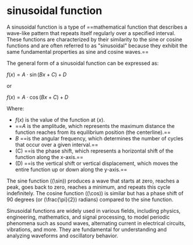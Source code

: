 # sinusoidal function
A sinusoidal function is a type of ==mathematical function that describes a wave-like pattern that repeats itself regularly over a specified interval. These functions are characterized by their similarity to the sine or cosine functions and are often referred to as "sinusoidal" because they exhibit the same fundamental properties as sine and cosine waves.==

The general form of a sinusoidal function can be expressed as:

$f(x) = A \cdot \sin(Bx + C) + D$

or

$f(x) = A \cdot \cos(Bx + C) + D$

Where:
- $f(x)$ is the value of the function at $(x)$.
- ==$A$ is the amplitude, which represents the maximum distance the function reaches from its equilibrium position (the centerline).==
- $B$ ==is the angular frequency, which determines the number of cycles that occur over a given interval.==
- \(C\) ==is the phase shift, which represents a horizontal shift of the function along the x-axis.==
- \(D\) ==is the vertical shift or vertical displacement, which moves the entire function up or down along the y-axis.==

The sine function (\(\sin\)) produces a wave that starts at zero, reaches a peak, goes back to zero, reaches a minimum, and repeats this cycle indefinitely. The cosine function (\(\cos\)) is similar but has a phase shift of 90 degrees (or \(\frac{\pi}{2}\) radians) compared to the sine function.

Sinusoidal functions are widely used in various fields, including physics, engineering, mathematics, and signal processing, to model periodic phenomena such as sound waves, alternating current in electrical circuits, vibrations, and more. They are fundamental for understanding and analyzing waveforms and oscillatory behavior.